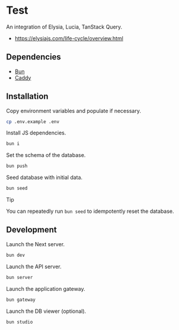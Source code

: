 # Test

An integration of Elysia, Lucia, TanStack Query.

- https://elysiajs.com/life-cycle/overview.html

## Dependencies

- [Bun]
- [Caddy]

## Installation

Copy environment variables and populate if necessary.
```bash
cp .env.example .env
```

Install JS dependencies.
```bash
bun i
```

Set the schema of the database.
```bash
bun push
```

Seed database with initial data.
```bash
bun seed
```

> [!TIP]
> You can repeatedly run `bun seed` to idempotently reset the database.

## Development

Launch the Next server.
```bash
bun dev
```

Launch the API server.
```bash
bun server
```

Launch the application gateway.
```bash
bun gateway
```

Launch the DB viewer (optional).
```bash
bun studio
```

[Bun]: https://bun.sh/docs/installation
[Caddy]: https://caddyserver.com/docs/install
